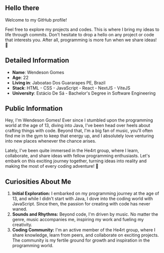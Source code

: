 ## Hello there

Welcome to my GitHub profile!

Feel free to explore my projects and codes. This is where I bring my ideas to life through commits. Don't hesitate to drop a hello on any project or code that interests you. After all, programming is more fun when we share ideas! 🚀

## Detailed Information

- **Name**: Wendeson Gomes
- **Age**: 22
- **Living in**: Jaboatao Dos Guararapes PE, Brazil
- **Stack**: HTML - CSS - JavaScript - React - NextJS - ViteJS
- **University**: Estácio De Sá - Bachelor's Degree in Software Engineering

## Public Information

Hey, I'm Wendeson Gomes! Ever since I stumbled upon the programming world at the age of 13, diving into Java, I've been head over heels about crafting things with code. Beyond that, I'm a big fan of music, you'll often find me in the gym to keep that energy up, and I absolutely love venturing into new places whenever the chance arises.

Lately, I've been quite immersed in the He4rt group, where I learn, collaborate, and share ideas with fellow programming enthusiasts. Let's embark on this exciting journey together, turning ideas into reality and making the most of every coding adventure! 🚀

## Curiosities About Me

1. **Initial Exploration:** I embarked on my programming journey at the age of 13, and while I didn't start with Java, I dove into the coding world with JavaScript. Since then, the passion for creating with code has never waned.
2. **Sounds and Rhythms:** Beyond code, I'm driven by music. No matter the genre, music accompanies me, inspiring my work and fueling my creativity.
3. **Coding Community:** I'm an active member of the He4rt group, where I share knowledge, learn from peers, and collaborate on exciting projects. The community is my fertile ground for growth and inspiration in the programming world.
